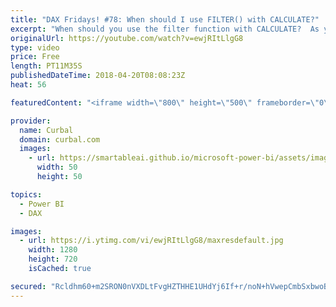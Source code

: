 ```yaml
---
title: "DAX Fridays! #78: When should I use FILTER() with CALCULATE?"
excerpt: "When should you use the filter function with CALCULATE?  As you probably have noticed, sometimes people use a column in the filter part of CALCULATE and sometimes they use the FILTER function.  The question is, when should you use what?  In this video I will try to clarify that question.  Dont miss part"
originalUrl: https://youtube.com/watch?v=ewjRItLlgG8
type: video
price: Free
length: PT11M35S
publishedDateTime: 2018-04-20T08:08:23Z
heat: 56

featuredContent: "<iframe width=\"800\" height=\"500\" frameborder=\"0\" src=\"https://www.youtube.com/embed/ewjRItLlgG8\" allow=\"accelerometer; autoplay; encrypted-media; gyroscope; picture-in-picture\" allowfullscreen></iframe>"

provider:
  name: Curbal
  domain: curbal.com
  images:
    - url: https://smartableai.github.io/microsoft-power-bi/assets/images/organizations/curbal.com-50x50.jpg
      width: 50
      height: 50

topics:
  - Power BI
  - DAX

images:
  - url: https://i.ytimg.com/vi/ewjRItLlgG8/maxresdefault.jpg
    width: 1280
    height: 720
    isCached: true

secured: "Rcldhm60+m2SRON0nVXDLtFvgHZTHHE1UHdYj6If+r/noN+hVwepCmbSxbwoB3hT3Ds5QXn2adzvPqzgtkyuIG/IRTeqFY11vc8uxd/5PJooi7khQTO0RTTLZcqfIXbv2JMBcEr8UGriUlQY6UTrumxYAVXYUipn1TqFLiFIdzaER6amM+a75L2hGnAOsISIGsv49YYMZJR6qS9SKjUpKvIkNVUv534LZwhJAMIzw8abvj7FqSzUL3IHYV+QAZwMIAW0LXwEBYAse0tq/ypHHTvj6oSXHFgeh7iGFM5shbgY9XjmL6z7FuRYOIBYTnLBe+XhWhHl9YjGMUYh6Ye0Caddfu97aR7an5gwCJW304+j7a4Jy2QX85g/Wtaex4xZticFzMfUcQJmA3IGHf8FSK2HbIYPswuWL1BCltiJa8I=;LjsE6AyQ0nOAIFYyZpoxBw=="
---
```


